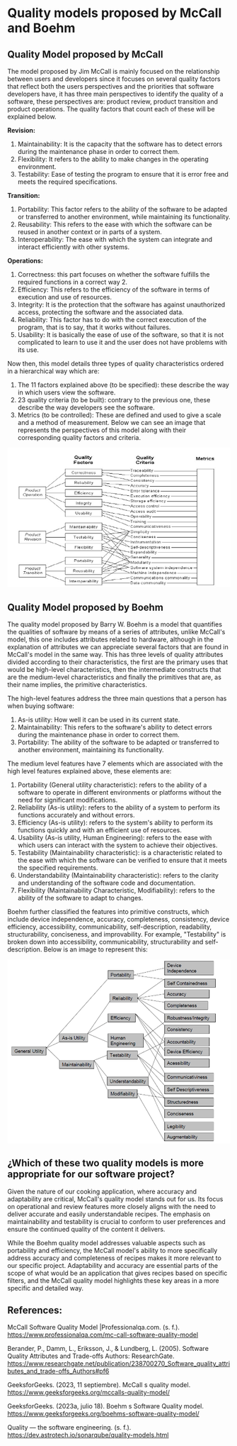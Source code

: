 # Quality models proposed by McCall and Boehm


## Quality Model proposed by McCall

The model proposed by Jim McCall is mainly focused on the relationship between users and developers since it focuses on several quality factors that reflect both the users perspectives and the priorities that software developers have, it has three main perspectives to identify the quality of a software, these perspectives are: product review, product transition and product operations. The quality factors that count each of these will be explained below.

**Revision:**
1.	Maintainability: It is the capacity that the software has to detect errors during the maintenance phase in order to correct them.
2.	Flexibility: It refers to the ability to make changes in the operating environment.
3.	Testability: Ease of testing the program to ensure that it is error free and meets the required specifications.

**Transition:**
1.	Portability: This factor refers to the ability of the software to be adapted or transferred to another environment, while maintaining its functionality.
2.	Reusability: This refers to the ease with which the software can be reused in another context or in parts of a system.
3.	Interoperability: The ease with which the system can integrate and interact efficiently with other systems.

**Operations:** 
1.	Correctness: this part focuses on whether the software fulfills the required functions in a correct way 2.
2.	Efficiency: This refers to the efficiency of the software in terms of execution and use of resources.
3.	Integrity: It is the protection that the software has against unauthorized access, protecting the software and the associated data.
4.	Reliability: This factor has to do with the correct execution of the program, that is to say, that it works without failures. 
5.	Usability: It is basically the ease of use of the software, so that it is not complicated to learn to use it and the user does not have problems with its use.

Now then, this model details three types of quality characteristics ordered in a hierarchical way which are: 
1.	The 11 factors explained above (to be specified): these describe the way in which users view the software.
2.	23 quality criteria (to be built): contrary to the previous one, these describe the way developers see the software.
3.	Metrics (to be controlled): These are defined and used to give a scale and a method of measurement.
Below we can see an image that represents the perspectives of this model along with their corresponding quality factors and criteria.

![McCallModel](https://github.com/Laimlobering/Proyectos-LIS-2023/blob/PD-3/Assets/Modelo%20de%20McCall.jpg)


## Quality Model proposed by Boehm

The quality model proposed by Barry W. Boehm is a model that quantifies the qualities of software by means of a series of attributes, unlike McCall's model, this one includes attributes related to hardware, although in the explanation of attributes we can appreciate several factors that are found in McCall's model in the same way. This has three levels of quality attributes divided according to their characteristics, the first are the primary uses that would be high-level characteristics, then the intermediate constructs that are the medium-level characteristics and finally the primitives that are, as their name implies, the primitive characteristics. 

The high-level features address the three main questions that a person has when buying software:

1.	As-is utility: How well it can be used in its current state.
2.	Maintainability: This refers to the software's ability to detect errors during the maintenance phase in order to correct them.
3.	Portability: The ability of the software to be adapted or transferred to another environment, maintaining its functionality.

The medium level features have 7 elements which are associated with the high level features explained above, these elements are:

1.	Portability (General utility characteristic): refers to the ability of a software to operate in different environments or platforms without the need for significant modifications.
2.	Reliability (As-is utility): refers to the ability of a system to perform its functions accurately and without errors.
3.	Efficiency (As-is utility): refers to the system's ability to perform its functions quickly and with an efficient use of resources.
4.	Usability (As-is utility, Human Engineering): refers to the ease with which users can interact with the system to achieve their objectives.
5.	Testability (Maintainability characteristic): is a characteristic related to the ease with which the software can be verified to ensure that it meets the specified requirements.
6.	Understandability (Maintainability characteristic): refers to the clarity and understanding of the software code and documentation.
7.	Flexibility (Maintainability Characteristic, Modifiability): refers to the ability of the software to adapt to changes.

Boehm further classified the features into primitive constructs, which include device independence, accuracy, completeness, consistency, device efficiency, accessibility, communicability, self-description, readability, structurability, conciseness, and improvability. For example, "Testability" is broken down into accessibility, communicability, structurability and self-description. Below is an image to represent this:

![Modelo de Bohem](https://github.com/Laimlobering/Proyectos-LIS-2023/blob/PD-3/Assets/Modelo%20de%20Boehm.jpg)

 
## ¿Which of these two quality models is more appropriate for our software project?

Given the nature of our cooking application, where accuracy and adaptability are critical, McCall's quality model stands out for us. Its focus on operational and review features more closely aligns with the need to deliver accurate and easily understandable recipes. The emphasis on maintainability and testability is crucial to conform to user preferences and ensure the continued quality of the content it delivers.

While the Boehm quality model addresses valuable aspects such as portability and efficiency, the McCall model's ability to more specifically address accuracy and completeness of recipes makes it more relevant to our specific project. Adaptability and accuracy are essential parts of the scope of what would be an application that gives recipes based on specific filters, and the McCall quality model highlights these key areas in a more specific and detailed way.

## References:

McCall Software Quality Model |Professionalqa.com. (s. f.). https://www.professionalqa.com/mc-call-software-quality-model

Berander, P., Damm, L., Eriksson, J., & Lundberg, L. (2005). Software Quality Attributes and Trade-offs Authors: ResearchGate. https://www.researchgate.net/publication/238700270_Software_quality_attributes_and_trade-offs_Authors#pf6

GeeksforGeeks. (2023, 11 septiembre). McCall s quality model. https://www.geeksforgeeks.org/mccalls-quality-model/

GeeksforGeeks. (2023a, julio 18). Boehm s Software Quality model. https://www.geeksforgeeks.org/boehms-software-quality-model/

Quality — the software engineering. (s. f.). https://dev.astrotech.io/sonarqube/quality-models.html





